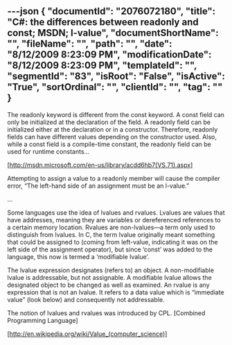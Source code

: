 ---json
{
  "documentId": "2076072180",
  "title": "C#: the differences between readonly and const; MSDN; l-value",
  "documentShortName": "",
  "fileName": "",
  "path": "",
  "date": "8/12/2009 8:23:09 PM",
  "modificationDate": "8/12/2009 8:23:09 PM",
  "templateId": "",
  "segmentId": "83",
  "isRoot": "False",
  "isActive": "True",
  "sortOrdinal": "",
  "clientId": "",
  "tag": ""
}
---

The readonly keyword is different from the  const keyword. A const field can only be initialized at the declaration of the field. A readonly field can be initialized either at the declaration or in a constructor. Therefore, readonly fields can have different values depending on the constructor used. Also, while a const field is a compile-time constant, the readonly field can be used for runtime constants…

[http://msdn.microsoft.com/en-us/library/acdd6hb7(VS.71).aspx]

Attempting to assign a value to a readonly member will cause the compiler error, “The left-hand side of an assignment must be an l-value.”

…

Some languages use the idea of lvalues and rvalues. Lvalues are values that have addresses, meaning they are variables or dereferenced references to a certain memory location. Rvalues are non-lvalues—a term only used to distinguish from lvalues. In C, the term lvalue originally meant something that could be assigned to (coming from left-value, indicating it was on the left side of the assignment operator), but since ‘const’ was added to the language, this now is termed a ‘modifiable lvalue’.

The lvalue expression designates (refers to) an object. A non-modifiable lvalue is addressable, but not assignable. A modifiable lvalue allows the designated object to be changed as well as examined. An rvalue is any expression that is not an lvalue. It refers to a data value which is “immediate value” (look below) and consequently not addressable.

The notion of lvalues and rvalues was introduced by CPL. [Combined Programming Language]

[http://en.wikipedia.org/wiki/Value_(computer_science)]
